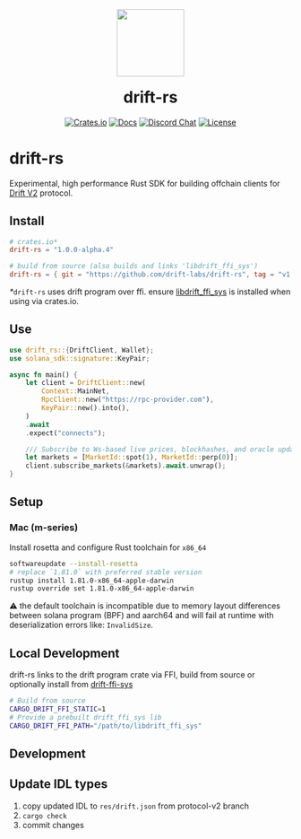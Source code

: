 <div align="center">
  <img height="120x" src="https://uploads-ssl.webflow.com/611580035ad59b20437eb024/616f97a42f5637c4517d0193_Logo%20(1)%20(1).png" />

  <h1 style="margin-top:20px;">drift-rs</h1>

  <p>
    <a href="https://crates.io/crates/drift-rs"><img alt="Crates.io" src="https://img.shields.io/crates/v/drift-rs.img" /></a>
    <a href="https://docs.drift.trade/developer-resources/sdk-documentation"><img alt="Docs" src="https://img.shields.io/badge/docs-tutorials-blueviolet" /></a>
    <a href="https://discord.com/channels/849494028176588802/878700556904980500"><img alt="Discord Chat" src="https://img.shields.io/discord/889577356681945098?color=blueviolet" /></a>
    <a href="https://opensource.org/licenses/Apache-2.0"><img alt="License" src="https://img.shields.io/github/license/project-serum/anchor?color=blueviolet" /></a>
  </p>
</div>

# drift-rs

Experimental, high performance Rust SDK for building offchain clients for [Drift V2](https://github.com/drift-labs/protocol-v2) protocol.


## Install
```toml
# crates.io*
drift-rs = "1.0.0-alpha.4"

# build from source (also builds and links 'libdrift_ffi_sys')
drift-rs = { git = "https://github.com/drift-labs/drift-rs", tag = "v1.0.0-alpha.4" }
```

_*_`drift-rs` uses drift program over ffi.
ensure [libdrift_ffi_sys](https://github.com/drift-labs/drift-ffi-sys/blob/master/README.md#installation) is installed when using via crates.io.

## Use
```rust
use drift_rs::{DriftClient, Wallet};
use solana_sdk::signature::KeyPair;

async fn main() {
    let client = DriftClient::new(
        Context::MainNet,
        RpcClient::new("https://rpc-provider.com"),
        KeyPair::new().into(),
    )
    .await
    .expect("connects");

    /// Subscribe to Ws-based live prices, blockhashes, and oracle updates
    let markets = [MarketId::spot(1), MarketId::perp(0)];
    client.subscribe_markets(&markets).await.unwrap();
}
```
## Setup

### Mac (m-series)

Install rosetta and configure Rust toolchain for `x86_64`

```bash
softwareupdate --install-rosetta
# replace `1.81.0` with preferred stable version
rustup install 1.81.0-x86_64-apple-darwin
rustup override set 1.81.0-x86_64-apple-darwin
```

⚠️ the default toolchain is incompatible due to memory layout differences between solana program (BPF) and aarch64 and will fail at runtime with deserialization errors like: `InvalidSize`.

## Local Development
drift-rs links to the drift program crate via FFI, build from source or optionally install from [drift-ffi-sys](https://github.com/drift-labs/drift-ffi-sys/releases)
```bash
# Build from source
CARGO_DRIFT_FFI_STATIC=1
# Provide a prebuilt drift_ffi_sys lib 
CARGO_DRIFT_FFI_PATH="/path/to/libdrift_ffi_sys"
```
## Development

## Update IDL types
1) copy updated IDL to `res/drift.json` from protocol-v2 branch
2) `cargo check`
3) commit changes

